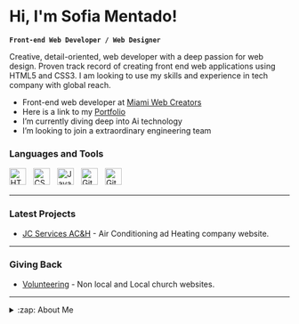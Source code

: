 # Hi, I'm Sofia Mentado!

**`Front-end Web Developer / Web Designer`**


Creative, detail-oriented, web developer with a deep passion for web design. Proven track record of creating front end web applications using HTML5 and CSS3. I am looking to use my skills and experience in tech company with global reach.

-  Front-end web developer at [Miami Web Creators](-)
-  Here is a link to my [Portfolio](-)
-  I’m currently diving deep into Ai technology
-  I’m looking to join a extraordinary engineering team

###  Languages and Tools

<img align="left" alt="HTML" width="30px" style="padding-right:10px;" src="https://cdn.jsdelivr.net/gh/devicons/devicon/icons/html5/html5-plain.svg" />
<img align="left" alt="CSS" width="30px" style="padding-right:10px;" src="https://cdn.jsdelivr.net/gh/devicons/devicon/icons/css3/css3-plain.svg" />
<img align="left" alt="JavaScript" width="30px" style="padding-right:10px;" src="https://cdn.jsdelivr.net/gh/devicons/devicon/icons/javascript/javascript-plain.svg" />
<img align="left" alt="Git" width="30px" style="padding-right:10px;" src="https://cdn.jsdelivr.net/gh/devicons/devicon/icons/git/git-original.svg" />
<img align="left" alt="GitHub" width="30px" style="padding-right:10px;" src="https://user-images.githubusercontent.com/3369400/139447912-e0f43f33-6d9f-45f8-be46-2df5bbc91289.png"  />
<br />
<br />

---

###  Latest Projects

<!-- LATEST-PROJECT-LIST:START -->
- [JC Services AC&H]([https://ba-ai.netlify.app/](https://jcservices.netlify.app/)) - Air Conditioning ad Heating company website.

<!-- LATEST-PROJECT-LIST:END -->

---

###  Giving Back

<!-- LATEST-PROJECT-LIST:START -->

- [Volunteering](#) - Non local and Local church websites.
<!-- LATEST-PROJECT-LIST:END -->
---

<details>
  <summary>:zap: About Me</summary>
  
<!--START_SECTION:activity-->


1.  Experienced software developer with a focus on:
  
   - JavaScript
   - Tailwind
   - CSS
   - HTML

2. Experience at Miami Web Creators:
   - Develop Wordpress websites for clients. 
  

3.  Web design experience:
   
   - WordPress
   - Wix
   - and others

<!--END_SECTION:activity-->

</details>
